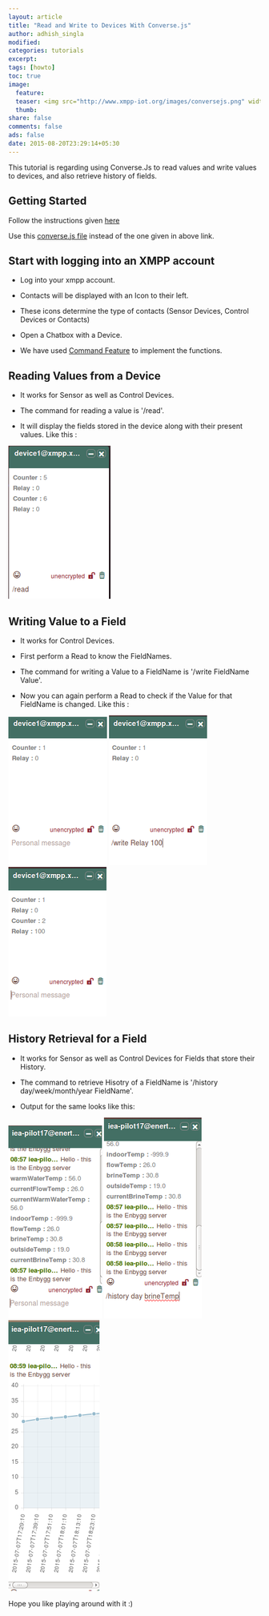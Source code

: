 ```yaml
---
layout: article
title: "Read and Write to Devices With Converse.js"
author: adhish_singla
modified:
categories: tutorials
excerpt:
tags: [howto]
toc: true
image:
  feature:
  teaser: <img src="http://www.xmpp-iot.org/images/conversejs.png" width="400" height="250" />
  thumb:
share: false
comments: false
ads: false
date: 2015-08-20T23:29:14+05:30
---
```


This tutorial is regarding using Converse.Js to read values and write values to devices, and also retrieve history of fields.

## Getting Started

Follow the instructions given [here](https://conversejs.org/docs/html/quickstart.html)

Use this [converse.js file](https://github.com/adhish20/converse.js/blob/dev_iot/builds/converse.js) instead of the one given in above link.

## Start with logging into an XMPP account

* Log into your xmpp account.

* Contacts  will be displayed with an Icon to their left.

* These icons determine the type of contacts (Sensor Devices, Control Devices or Contacts)

* Open a Chatbox with a Device.

* We have used [Command Feature](https://conversejs.org/docs/html/features.html#commands) to implement the functions.

## Reading Values from a Device

* It works for Sensor as well as Control Devices.

* The command for reading a value is '/read'.

* It will display the fields stored in the device along with their present values. Like this :

![Read Requests](/images/read.png)

## Writing Value to a Field

* It works for Control Devices.

* First perform a Read to know the FieldNames.

* The command for writing a Value to a FieldName is '/write FieldName Value'.

* Now you can again perform a Read to check if the Value for that FieldName is changed. Like this :

![Write Requests Step-1](/images/write1.png)
![Write Requests Step-2](/images/write2.png)
![Write Requests Step-3](/images/write3.png)

## History Retrieval for a Field

* It works for Sensor as well as Control Devices for Fields that store their History.

* The command to  retrieve Hisotry of a FieldName is '/history day/week/month/year FieldName'.

* Output for the same looks like this:

![History Requests Step-1](/images/history1.png)
![History Requests Step-2](/images/history2.png)
![History Requests Step-3](/images/history3.png)

Hope you like playing around with it :)
